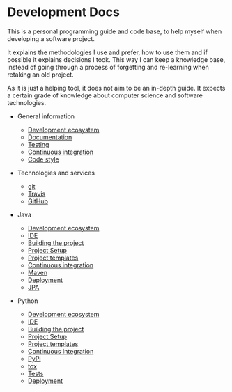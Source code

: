 # Development Docs

This is a personal programming guide and code base, to help myself when developing a software project.

It explains the methodologies I use and prefer, how to use them and if possible it explains decisions I took. This way I can keep a knowledge base, instead of going through a process of forgetting and re-learning when retaking an old project.

As it is just a helping tool, it does not aim to be an in-depth guide. It expects a certain grade of knowledge about computer science and software technologies.

* General information
   * [Development ecosystem](general/deveco.md)
   * [Documentation](general/documentation.md)
   * [Testing](general/testing.md)
   * [Continuous integration](general/ci.md)
   * [Code style](general/code_style.md)
* Technologies and services
   * [git](other/git.md)
   * [Travis](other/travis.md)
   * [GitHub](other/github.md)

* Java
   * [Development ecosystem](java/deveco.md)
   * [IDE](java/ide.md)
   * [Building the project](java/building.md)
   * [Project Setup](java/project_setup.md)
   * [Project templates](java/templates.md)
   * [Continuous integration](java/ci.md)
   * [Maven](java/maven.md)
   * [Deployment](java/deployment.md)
   * [JPA](java/jpa.md)
* Python
   * [Development ecosystem](python/deveco.md)
   * [IDE](python/ide.md)
   * [Building the project](python/building.md)
   * [Project Setup](python/project_setup.md)
   * [Project templates](python/templates.md)
   * [Continuous Integration](python/ci.md)
   * [PyPi](python/pypi.md)
   * [tox](python/tox.md)
   * [Tests](python/tests.md)
   * [Deployment](python/deployment.md)
